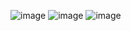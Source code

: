 ![image](https://github.com/prashantjagtap2909/CS50/assets/93985255/7455eb69-6612-4605-9883-e56cbbf8de11)
![image](https://github.com/prashantjagtap2909/CS50/assets/93985255/a16a1ea9-8ccc-49d7-a17f-ec825c769ab8)
![image](https://github.com/prashantjagtap2909/CS50/assets/93985255/182a6d54-254c-4fd9-8902-adecd9a329b0)




